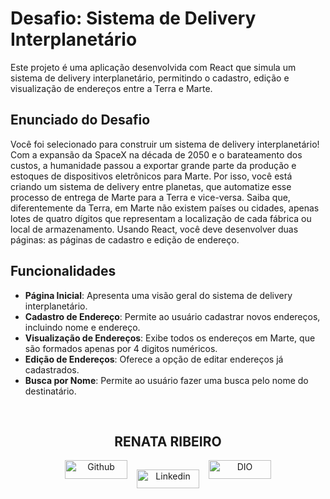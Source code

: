 # Desafio: Sistema de Delivery Interplanetário

Este projeto é uma aplicação desenvolvida com React que simula um sistema de delivery interplanetário, permitindo o cadastro, edição e visualização de endereços entre a Terra e Marte.

## Enunciado do Desafio

Você foi selecionado para construir um sistema de delivery interplanetário! Com a expansão da SpaceX na década de 2050 e o barateamento dos custos, a humanidade passou a exportar grande parte da produção e estoques de dispositivos eletrônicos para Marte. Por isso, você está criando um sistema de delivery entre planetas, que automatize esse processo de entrega de Marte para a Terra e vice-versa. Saiba que, diferentemente da Terra, em Marte não existem países ou cidades, apenas lotes de quatro dígitos que representam a localização de cada fábrica ou local de armazenamento. Usando React, você deve desenvolver duas páginas: as páginas de cadastro e edição de endereço.

## Funcionalidades

- **Página Inicial**: Apresenta uma visão geral do sistema de delivery interplanetário.
- **Cadastro de Endereço**: Permite ao usuário cadastrar novos endereços, incluindo nome e endereço.
- **Visualização de Endereços**: Exibe todos os endereços em Marte, que são formados apenas por 4 digitos numéricos.
- **Edição de Endereços**: Oferece a opção de editar endereços já cadastrados.
- **Busca por Nome**: Permite ao usuário fazer uma busca pelo nome do destinatário.

&nbsp;

<div align="center">

## RENATA RIBEIRO

<div style="display: flex; justify-content: center;">
  <a href="https://github.com/rbcribeiro" target="_blank" rel="noopener noreferrer">
    <img src="https://img.shields.io/badge/-Github-000?style=flat-square&logo=Github&logoColor=white" alt="Github" width="100px" height="30">
  </a>

  <a href="https://www.linkedin.com/in/rbcribeiro" target="_blank" rel="noopener noreferrer" style="margin: 15px;">
    <img src="https://img.shields.io/badge/-LinkedIn-000?style=flat-square&logo=Linkedin&logoColor=white" alt="Linkedin" width="100px" height="30">
  </a>

  <a href="https://web.dio.me/users/rbcribeiro" target="_blank" rel="noopener noreferrer">
    <img src="https://img.shields.io/badge/DIO-000?style=for-the-badge&logo=gulp&logoColor=30A3DC" alt="DIO" width="100px" height="30">
  </a>
</div>
</div>
